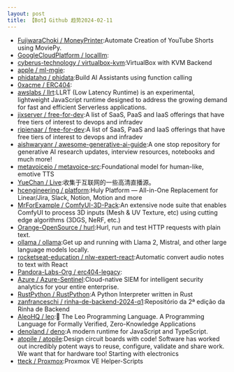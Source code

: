 ```yaml
---
layout: post
title: 【Bot】Github 趋势2024-02-11
---
```


* [FujiwaraChoki / MoneyPrinter](https://github.com/FujiwaraChoki/MoneyPrinter):Automate Creation of YouTube Shorts using MoviePy.
* [GoogleCloudPlatform / localllm](https://github.com/GoogleCloudPlatform/localllm):
* [cyberus-technology / virtualbox-kvm](https://github.com/cyberus-technology/virtualbox-kvm):VirtualBox with KVM Backend
* [apple / ml-mgie](https://github.com/apple/ml-mgie):
* [phidatahq / phidata](https://github.com/phidatahq/phidata):Build AI Assistants using function calling
* [0xacme / ERC404](https://github.com/0xacme/ERC404):
* [awslabs / llrt](https://github.com/awslabs/llrt):LLRT (Low Latency Runtime) is an experimental, lightweight JavaScript runtime designed to address the growing demand for fast and efficient Serverless applications.
* [jixserver / free-for-dev](https://github.com/jixserver/free-for-dev):A list of SaaS, PaaS and IaaS offerings that have free tiers of interest to devops and infradev
* [ripienaar / free-for-dev](https://github.com/ripienaar/free-for-dev):A list of SaaS, PaaS and IaaS offerings that have free tiers of interest to devops and infradev
* [aishwaryanr / awesome-generative-ai-guide](https://github.com/aishwaryanr/awesome-generative-ai-guide):A one stop repository for generative AI research updates, interview resources, notebooks and much more!
* [metavoiceio / metavoice-src](https://github.com/metavoiceio/metavoice-src):Foundational model for human-like, emotive TTS
* [YueChan / Live](https://github.com/YueChan/Live):收集于互联网的一些高清直播源。
* [hcengineering / platform](https://github.com/hcengineering/platform):Huly Platform — All-in-One Replacement for Linear/Jira, Slack, Notion, Motion and more
* [MrForExample / ComfyUI-3D-Pack](https://github.com/MrForExample/ComfyUI-3D-Pack):An extensive node suite that enables ComfyUI to process 3D inputs (Mesh & UV Texture, etc) using cutting edge algorithms (3DGS, NeRF, etc.)
* [Orange-OpenSource / hurl](https://github.com/Orange-OpenSource/hurl):Hurl, run and test HTTP requests with plain text.
* [ollama / ollama](https://github.com/ollama/ollama):Get up and running with Llama 2, Mistral, and other large language models locally.
* [rocketseat-education / nlw-expert-react](https://github.com/rocketseat-education/nlw-expert-react):Automatic convert audio notes to text with React
* [Pandora-Labs-Org / erc404-legacy](https://github.com/Pandora-Labs-Org/erc404-legacy):
* [Azure / Azure-Sentinel](https://github.com/Azure/Azure-Sentinel):Cloud-native SIEM for intelligent security analytics for your entire enterprise.
* [RustPython / RustPython](https://github.com/RustPython/RustPython):A Python Interpreter written in Rust
* [zanfranceschi / rinha-de-backend-2024-q1](https://github.com/zanfranceschi/rinha-de-backend-2024-q1):Repositório da 2ª edição da Rinha de Backend
* [AleoHQ / leo](https://github.com/AleoHQ/leo):🦁 The Leo Programming Language. A Programming Language for Formally Verified, Zero-Knowledge Applications
* [denoland / deno](https://github.com/denoland/deno):A modern runtime for JavaScript and TypeScript.
* [atopile / atopile](https://github.com/atopile/atopile):Design circuit boards with code! Software has worked out incredibly potent ways to reuse, configure, validate and share work. We want that for hardware too! Starting with electronics
* [tteck / Proxmox](https://github.com/tteck/Proxmox):Proxmox VE Helper-Scripts
